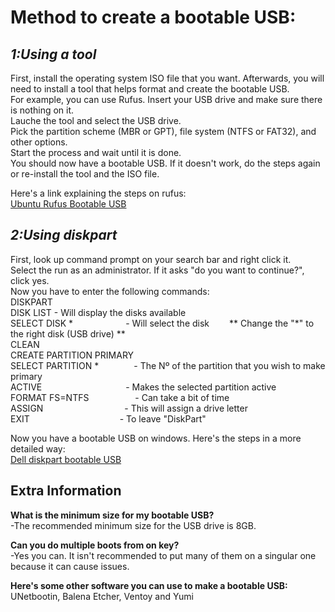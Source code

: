 # **Method to create a bootable USB:**
## *1:Using a tool*
First, install the operating system ISO file that you want. Afterwards, you will need to install a tool that helps format and create the bootable USB.   
For example, you can use Rufus. 
Insert your USB drive and make sure there is nothing on it.    
Lauche the tool and select the USB drive.    
Pick the partition scheme (MBR or GPT), file system (NTFS or FAT32), and other options.     
Start the process and wait until it is done.    
You should now have a bootable USB. If it doesn't work, do the steps again or re-install the tool and the ISO file.    

Here's a link explaining the steps on rufus:    
[Ubuntu Rufus Bootable USB](https://ubuntu.com/tutorials/create-a-usb-stick-on-windows#2-requirements)             


## *2:Using diskpart*
First, look up command prompt on your search bar and right click it.             
Select the run as an administrator. If it asks "do you want to continue?", click yes.            
Now you have to enter the following commands:            
DISKPART               
DISK LIST - Will display the disks available              
SELECT DISK *      - Will select the disk   ** Change the "*" to the right disk (USB drive) **              
CLEAN     
CREATE PARTITION PRIMARY      
SELECT PARTITION *    - The Nº of the partition that you wish to make primary      
ACTIVE           - Makes the selected partition active    
FORMAT FS=NTFS      - Can take a bit of time    
ASSIGN          - This will assign a drive letter    
EXIT           - To leave "DiskPart"

Now you have a bootable USB on windows. Here's the steps in a more detailed way:        
[Dell diskpart bootable USB](https://www.dell.com/support/kbdoc/en-ca/000136959/create-a-bootable-usb-flash-drive-using-the-diskpart-utility)

## Extra Information

**What is the minimum size for my bootable USB?**    
-The recommended minimum size for the USB drive is 8GB.

**Can you do multiple boots from on key?**      
-Yes you can. It isn't recommended to put many of them on a singular one because it can cause issues.

**Here's some other software you can use to make a bootable USB:**      
UNetbootin, Balena Etcher, Ventoy and Yumi
